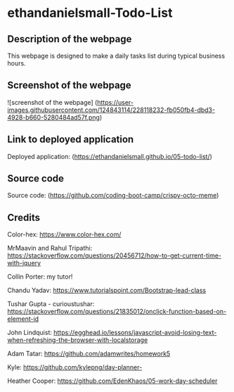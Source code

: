 # ethandanielsmall-Todo-List

## Description of the webpage

This webpage is designed to make a daily tasks list during typical business hours.

## Screenshot of the webpage

![screenshot of the webpage] (https://user-images.githubusercontent.com/124843114/228118232-fb050fb4-dbd3-4928-b660-5280484ad57f.png)

## Link to deployed application

Deployed application: (https://ethandanielsmall.github.io/05-todo-list/)

## Source code

Source code: (https://github.com/coding-boot-camp/crispy-octo-meme)

## Credits

Color-hex: https://www.color-hex.com/

MrMaavin and Rahul Tripathi: https://stackoverflow.com/questions/20456712/how-to-get-current-time-with-jquery

Collin Porter: my tutor!

Chandu Yadav: https://www.tutorialspoint.com/Bootstrap-lead-class

Tushar Gupta - curioustushar: https://stackoverflow.com/questions/21835012/onclick-function-based-on-element-id

John Lindquist: https://egghead.io/lessons/javascript-avoid-losing-text-when-refreshing-the-browser-with-localstorage

Adam Tatar: https://github.com/adamwrites/homework5

Kyle: https://github.com/kylepng/day-planner-

Heather Cooper: https://github.com/EdenKhaos/05-work-day-scheduler
